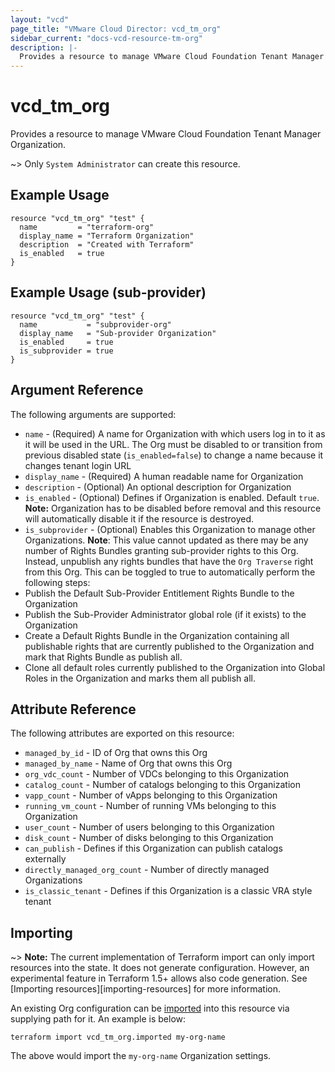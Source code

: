 ```yaml
---
layout: "vcd"
page_title: "VMware Cloud Director: vcd_tm_org"
sidebar_current: "docs-vcd-resource-tm-org"
description: |-
  Provides a resource to manage VMware Cloud Foundation Tenant Manager Organization.
---
```


# vcd\_tm\_org

Provides a resource to manage VMware Cloud Foundation Tenant Manager Organization.

~> Only `System Administrator` can create this resource.

## Example Usage

```hcl
resource "vcd_tm_org" "test" {
  name         = "terraform-org"
  display_name = "Terraform Organization"
  description  = "Created with Terraform"
  is_enabled   = true
}
```
## Example Usage (sub-provider)

```hcl
resource "vcd_tm_org" "test" {
  name           = "subprovider-org"
  display_name   = "Sub-provider Organization"
  is_enabled     = true
  is_subprovider = true
}
```

## Argument Reference

The following arguments are supported:

* `name` - (Required) A name for Organization with which users log in to it as it will be used in
  the URL. The Org must be disabled to or transition from previous disabled state
  (`is_enabled=false`) to change a name because it changes tenant login URL
* `display_name` - (Required) A human readable name for Organization
* `description` - (Optional) An optional description for Organization
* `is_enabled` - (Optional) Defines if Organization is enabled. Default `true`. **Note:**
  Organization has to be disabled before removal and this resource will automatically disable it if
  the resource is destroyed.
* `is_subprovider` - (Optional) Enables this Organization to manage other Organizations. **Note**:
  This value cannot updated as there may be any number of Rights Bundles granting sub-provider rights
  to this Org. Instead, unpublish any rights bundles that have the `Org Traverse` right from this Org.
  This can be toggled to true to automatically perform the following steps:
 * Publish the Default Sub-Provider Entitlement Rights Bundle to the Organization
 * Publish the Sub-Provider Administrator global role (if it exists) to the Organization
 * Create a Default Rights Bundle in the Organization containing all publishable rights that are
   currently published to the Organization and mark that Rights Bundle as publish all.
 * Clone all default roles currently published to the Organization into Global Roles in the
   Organization and marks them all publish all.

## Attribute Reference

The following attributes are exported on this resource:

* `managed_by_id` - ID of Org that owns this Org
* `managed_by_name` - Name of Org that owns this Org
* `org_vdc_count` - Number of VDCs belonging to this Organization
* `catalog_count` - Number of catalogs belonging to this Organization
* `vapp_count` - Number of vApps belonging to this Organization
* `running_vm_count` - Number of running VMs belonging to this Organization
* `user_count` - Number of users belonging to this Organization
* `disk_count` - Number of disks belonging to this Organization
* `can_publish` - Defines if this Organization can publish catalogs externally
* `directly_managed_org_count` - Number of directly managed Organizations
* `is_classic_tenant` - Defines if this Organization is a classic VRA style tenant

## Importing

~> **Note:** The current implementation of Terraform import can only import resources into the
state. It does not generate configuration. However, an experimental feature in Terraform 1.5+ allows
also code generation. See [Importing resources][importing-resources] for more information.

An existing Org configuration can be [imported][docs-import] into this resource via supplying path
for it. An example is below:

[docs-import]: https://www.terraform.io/docs/import/

```
terraform import vcd_tm_org.imported my-org-name
```

The above would import the `my-org-name` Organization settings.
